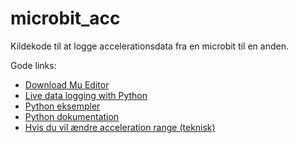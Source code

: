 # microbit_acc

Kildekode til at logge accelerationsdata fra en microbit til en anden.

Gode links:
* [Download Mu Editor](https://codewith.mu/en/download)
* [Live data logging with Python](https://microbit.org/ta/2018-09-03-python-mu-datalogging/)
* [Python eksempler](https://media.readthedocs.org/pdf/microbit-challenges/latest/microbit-challenges.pdf)
* [Python dokumentation](https://microbit-challenges.readthedocs.io/en/latest/tutorials/buttons.html)
* [Hvis du vil ændre acceleration range (teknisk)](https://sites.google.com/site/hardwaremonkey/blog/microbitconfiguringtheonboardaccelerometerwithi2c)

